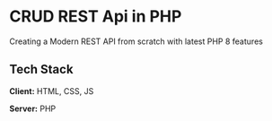 
# CRUD REST Api in PHP

Creating a Modern REST API from scratch with latest PHP 8 features



## Tech Stack

**Client:** HTML, CSS, JS

**Server:** PHP


